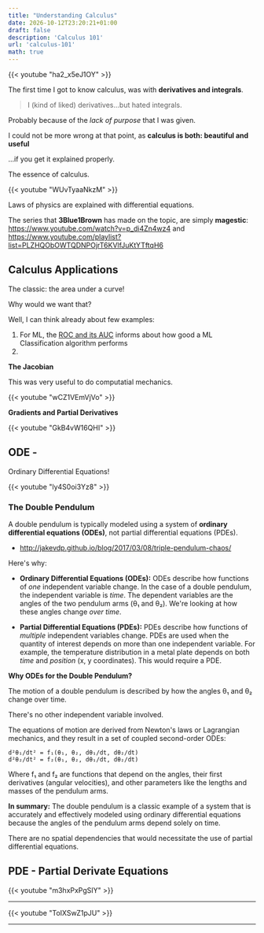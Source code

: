 ```yaml
---
title: "Understanding Calculus"
date: 2026-10-12T23:20:21+01:00
draft: false
description: 'Calculus 101'
url: 'calculus-101'
math: true
---
```





<!-- https://www.youtube.com/shorts/ha2_x5eJ1OY -->
{{< youtube "ha2_x5eJ1OY" >}}

The first time I got to know calculus, was with **derivatives and integrals**.

> I (kind of liked) derivatives...but hated integrals.

Probably because of the *lack of purpose* that I was given.

I could not be more wrong at that point, as **calculus is both: beautiful and useful**

...if you get it explained properly.

The essence of calculus.

<!-- https://www.youtube.com/watch?v=WUvTyaaNkzM -->
{{< youtube "WUvTyaaNkzM" >}}

Laws of physics are explained with differential equations.

The series that **3Blue1Brown** has made on the topic, are simply **magestic**: https://www.youtube.com/watch?v=p_di4Zn4wz4 and https://www.youtube.com/playlist?list=PLZHQObOWTQDNPOjrT6KVlfJuKtYTftqH6


## Calculus Applications

The classic: the area under a curve!

Why would we want that?

Well, I can think already about few examples:

1. For ML, the [ROC and its AUC](/JAlcocerT/machine-learning-the-roc-curve-in-detail) informs about how good a ML Classification algorithm performs
2. 

**The Jacobian**

This was very useful to do computatial mechanics.

<!-- https://www.youtube.com/watch?v=wCZ1VEmVjVo
 -->

{{< youtube "wCZ1VEmVjVo" >}}

**Gradients and Partial Derivatives**

<!-- https://www.youtube.com/watch?v=GkB4vW16QHI -->

{{< youtube "GkB4vW16QHI" >}}


## ODE - 

Ordinary Differential Equations!

<!-- https://www.youtube.com/watch?v=ly4S0oi3Yz8 -->


{{< youtube "ly4S0oi3Yz8" >}}

### The Double Pendulum

<!-- ### Try me with Google Colaboratory

If you have a Google account, you can check these kind of snippets, as well as few useful UDF's to work more efficiently with spark directly with your Google Colab account and the code I made available in Github:

 [![Example image](/img/OpenInColab.svg)](https://colab.research.google.com/github/JAlcocerT/Python_is_awesome/blob/main/Z_GoodToKnow/Getting_Started_with_PYTHON.ipynb) -->

A double pendulum is typically modeled using a system of **ordinary differential equations (ODEs)**, not partial differential equations (PDEs).

* http://jakevdp.github.io/blog/2017/03/08/triple-pendulum-chaos/

Here's why:

*   **Ordinary Differential Equations (ODEs):** ODEs describe how functions of *one* independent variable change. In the case of a double pendulum, the independent variable is *time*. The dependent variables are the angles of the two pendulum arms (θ₁ and θ₂).  We're looking at how these angles change *over time*.

*   **Partial Differential Equations (PDEs):** PDEs describe how functions of *multiple* independent variables change.  PDEs are used when the quantity of interest depends on more than one independent variable.  For example, the temperature distribution in a metal plate depends on both *time* and *position* (x, y coordinates).  This would require a PDE.

**Why ODEs for the Double Pendulum?**

The motion of a double pendulum is described by how the angles θ₁ and θ₂ change over time.

There's no other independent variable involved.

The equations of motion are derived from Newton's laws or Lagrangian mechanics, and they result in a set of coupled second-order ODEs:

```
d²θ₁/dt² = f₁(θ₁, θ₂, dθ₁/dt, dθ₂/dt)
d²θ₂/dt² = f₂(θ₁, θ₂, dθ₁/dt, dθ₂/dt)
```

Where f₁ and f₂ are functions that depend on the angles, their first derivatives (angular velocities), and other parameters like the lengths and masses of the pendulum arms.

**In summary:** The double pendulum is a classic example of a system that is accurately and effectively modeled using ordinary differential equations because the angles of the pendulum arms depend solely on time.

There are no spatial dependencies that would necessitate the use of partial differential equations.

<!-- https://fossengineer.com/create-chatgpt-clone-streamlit/
https://fossengineer.com/summarize-yt-videos/ -->

<!-- https://fossengineer.com/chaos-theory-and-the-double-pendulum-with-python/
https://github.com/agnanp/Ollama-Streamlit
https://github.com/romilandc/streamlit-ollama-llm
https://github.com/ChingWeiChan/ollama-streamlit-demo -->

<!-- https://github.com/AIDevBytes/Streamlit-Ollama-Chatbot

https://github.com/iamaziz/ollachat -->

<!-- I will write a dedicated post about Chaos Theory in the future.  -->


<!-- 
py-chaoos.md -->

<!-- 
relate it with non lineality and caos theory -->


## PDE - Partial Derivate Equations


{{< youtube "m3hxPxPgSIY" >}}



---


<!-- https://www.youtube.com/watch?v=ToIXSwZ1pJU -->
{{< youtube "ToIXSwZ1pJU" >}}


---